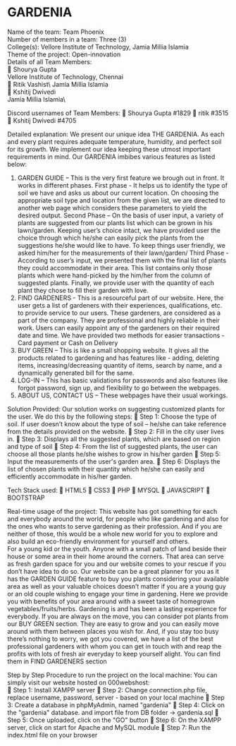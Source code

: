 # GARDENIA
Name of the team: Team Phoenix\
Number of members in a team: Three (3)\
College(s): Vellore Institute of Technology, Jamia Millia Islamia\
Theme of the project: Open-innovation\
Details of all Team Members:\
   Shourya Gupta\
    Vellore Institute of Technology, Chennai\
   Ritik Vashist\ 
    Jamia Millia Islamia\
   Kshitij Dwivedi\
    Jamia Millia Islamia\

Discord usernames of Team Members: 
   Shourya Gupta #1829
   ritik #3515
   Kshitij Dwivedi #4705


Detailed explanation:
  We present our unique idea THE GARDENIA.
As each and every plant requires adequate temperature, humidity, and perfect soil for its growth. We implement our idea keeping these utmost important requirements in mind.
Our GARDENIA imbibes various features as listed below:
  1. GARDEN GUIDE – This is the very first feature we brough out in front. It works in different phases.
First phase - It helps us to identify the type of soil we have and asks us about our current location. On choosing the appropriate soil type and location from the given list, we are directed to another web page which considers these parameters to yield the desired output. 
Second Phase – On the basis of user input, a variety of plants are suggested from our plants list which can be grown in his lawn/garden. Keeping user’s choice intact, we have provided user the choice through which he/she can easily pick the plants from the suggestions he/she would like to have. To keep things user friendly, we asked him/her for the measurements of their lawn/garden/
Third Phase - According to user’s input, we presented them with the final list of plants they could accommodate in their area. This list contains only those plants which were hand-picked by the him/her from the column of suggested plants.
Finally, we provide user with the quantity of each plant they chose to fill their garden with love.
  2. FIND GARDENERS - This is a resourceful part of our website. Here, the user gets a list of gardeners with their experiences, qualifications, etc. to provide service to our users. These gardeners, are considered as a part of the company. They are professional and highly reliable in their work. Users can easily appoint any of the gardeners on their required date and time. We have provided two methods for easier transactions - Card payment or Cash on Delivery
  3. BUY GREEN – This is like a small shopping website. It gives all the products related to gardening and has features like - adding, deleting items, increasing/decreasing quantity of items, search by name, and a dynamically generated bill for the same.
  4. LOG-IN – This has basic validations for passwords and also features like forgot password, sign up, and flexibility to go between the webpages.
  5. ABOUT US, CONTACT US – These webpages have their usual workings.




Solution Provided:
  Our solution works on suggesting customized plants for the user. We do this by the following steps:
   Step 1: Choose the type of soil. If user doesn’t know about the type of soil – he/she can take reference from the details provided on the website.
   Step 2: Fill in the city user lives in.
   Step 3: Displays all the suggested plants, which are based on region and type of soil
   Step 4: From the list of suggested plants, the user can choose all those plants he/she wishes to grow in his/her garden 
   Step 5: Input the measurements of the user's garden area.
   Step 6: Displays the list of chosen plants with their quantity which he/she can easily and efficiently accommodate in his/her garden.


Tech Stack used: 
   HTML5 
   CSS3 
   PHP
   MYSQL
   JAVASCRIPT
   BOOTSTRAP



Real-time usage of the project:
    This website has got something for each and everybody around the world, for people who like gardening and also for the ones who wants to serve gardening as their profession. And if you are neither of those, this would be a whole new world for you to explore and also build an eco-friendly environment for yourself and others.  
For a young kid or the youth. Anyone with a small patch of land beside their house or some area in their home around the corners. That area can serve as fresh garden space for you and our website comes to your rescue if you don’t have idea to do so. Our website can be a great planner for you as it has the GARDEN GUIDE feature to buy you plants considering your available area as well as your valuable choices doesn’t matter if you are a young guy or an old couple wishing to engage your time in gardening.
Here we provide you with benefits of your area around with a sweet taste of homegrown vegetables/fruits/herbs. Gardening is and has been a lasting experience for everybody.
If you are always on the move, you can consider pot plants from our BUY GREEN section. They are easy to grow and you can easily move around with them between places you wish for.
And, if you stay too busy there’s nothing to worry, we got you covered, we have a list of the best professional gardeners with whom you can get in touch with and reap the profits with lots of fresh air everyday to keep yourself alight. You can find them in FIND GARDENERS section



Step by Step Procedure to run the project on the local machine:
  You can simply visit our website hosted on 000webshost: 	
   Step 1: Install XAMPP server
   Step 2: Change connection.php file, replace username, password, server - based on your local machine
   Step 3: Create a database in phpMyAdmin, named "gardenia"
   Step 4: Click on the "gardenia" database. and import file from DB folder -> gardenia.sql
   Step 5: Once uploaded, click on the "GO" button
   Step 6: On the XAMPP server, click on start for Apache and MySQL module
   Step 7: Run the index.html file on your browser

